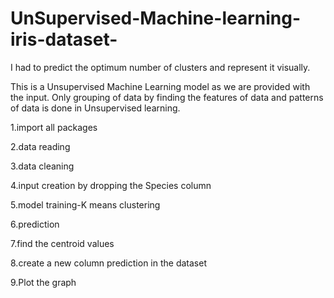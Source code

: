 # UnSupervised-Machine-learning-iris-dataset-
I had to predict the optimum number of clusters and represent it visually.

This is a Unsupervised Machine Learning model as we are provided with the input. Only grouping of data by finding the features of data and patterns of data is done in Unsupervised learning.

1.import all packages

2.data reading

3.data cleaning

4.input creation by dropping the Species column

5.model training-K means clustering

6.prediction

7.find the centroid values

8.create a new column prediction in the dataset

9.Plot the graph
